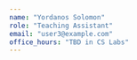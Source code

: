 ```yaml
---
name: "Yordanos Solomon"
role: "Teaching Assistant"
email: "user3@example.com"
office_hours: "TBD in CS Labs"
---
```

